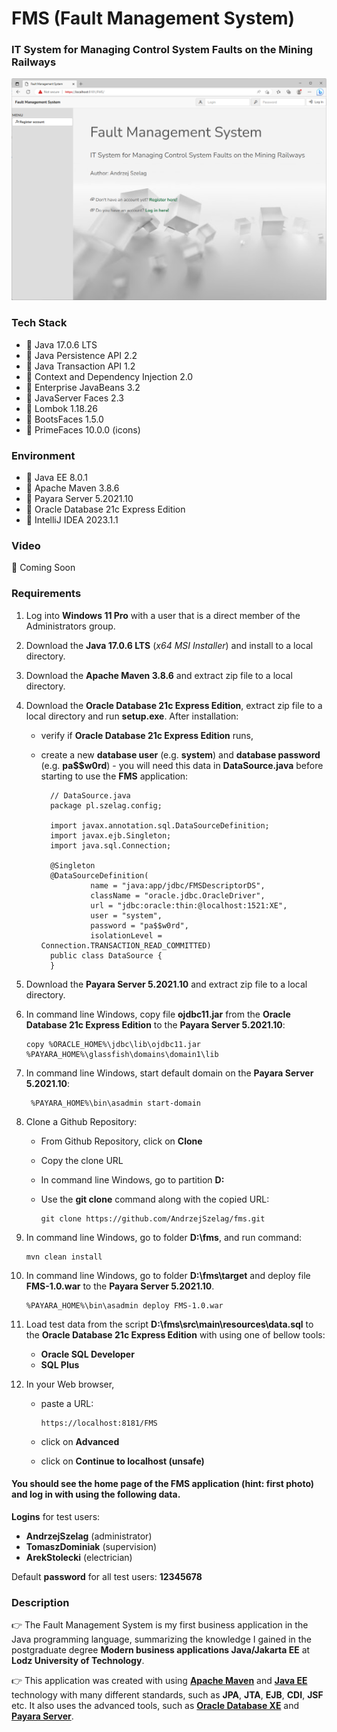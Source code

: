 # FMS (Fault Management System)
### IT System for Managing Control System Faults on the Mining Railways

![url3.java](url3.png "Fault Management System")

### Tech Stack
* 🔶 Java 17.0.6 LTS
* 🔶 Java Persistence API 2.2
* 🔶 Java Transaction API 1.2
* 🔶 Context and Dependency Injection 2.0
* 🔶 Enterprise JavaBeans 3.2
* 🔶 JavaServer Faces 2.3
* 🔶 Lombok 1.18.26
* 🔶 BootsFaces 1.5.0
* 🔶 PrimeFaces 10.0.0 (icons)


### Environment
* 🔶 Java EE 8.0.1
* 🔶 Apache Maven 3.8.6
* 🔶 Payara Server 5.2021.10
* 🔶 Oracle Database 21c Express Edition
* 🔶 IntelliJ IDEA 2023.1.1


### Video

🚀 Coming Soon


### Requirements

1. Log into __Windows 11 Pro__ with a user that is a direct member of the Administrators group.
2. Download the __Java 17.0.6 LTS__ (_x64 MSI Installer_) and install to a local directory.
3. Download the __Apache Maven 3.8.6__ and extract zip file to a local directory.
4. Download the __Oracle Database 21c Express Edition__, extract zip file to a local directory and run __setup.exe__. After installation:
    * verify if __Oracle Database 21c Express Edition__ runs,
    * create a new __database user__ (e.g. __system__) and __database password__ (e.g. __pa$$w0rd__) - you will need this data in __DataSource.java__ before starting to use the __FMS__ application:

   
            // DataSource.java 
            package pl.szelag.config;
    
            import javax.annotation.sql.DataSourceDefinition;
            import javax.ejb.Singleton;
            import java.sql.Connection;
    
            @Singleton
            @DataSourceDefinition(
                     name = "java:app/jdbc/FMSDescriptorDS",
                     className = "oracle.jdbc.OracleDriver",
                     url = "jdbc:oracle:thin:@localhost:1521:XE",
                     user = "system",
                     password = "pa$$w0rd",
                     isolationLevel = Connection.TRANSACTION_READ_COMMITTED)
            public class DataSource {
            }

6. Download the __Payara Server 5.2021.10__ and extract zip file to a local directory.
7. In command line Windows, copy file __ojdbc11.jar__ from the __Oracle Database 21c Express Edition__ to the __Payara Server 5.2021.10__:

       copy %ORACLE_HOME%\jdbc\lib\ojdbc11.jar %PAYARA_HOME%\glassfish\domains\domain1\lib

8. In command line Windows, start default domain on the __Payara Server 5.2021.10__:

        %PAYARA_HOME%\bin\asadmin start-domain

10. Clone a Github Repository:
    * From Github Repository, click on __Clone__
    * Copy the clone URL
    * In command line Windows, go to partition __D:__ 
    * Use the __git clone__ command along with the copied URL:


          git clone https://github.com/AndrzejSzelag/fms.git
        
    
11. In command line Windows, go to folder __D:\fms__, and run command: 

        mvn clean install
        
12. In command line Windows, go to folder __D:\fms\target__ and deploy file __FMS-1.0.war__ to the __Payara Server 5.2021.10__.

        %PAYARA_HOME%\bin\asadmin deploy FMS-1.0.war

13. Load test data from the script __D:\fms\src\main\resources\data.sql__ to the __Oracle Database 21c Express Edition__ with using one of bellow tools:
      * __Oracle SQL Developer__ 
      * __SQL Plus__

14. In your Web browser,
    * paste a URL:

          https://localhost:8181/FMS
            
    * click on __Advanced__
    * click on __Continue to localhost (unsafe)__


#### You should see the home page of the FMS application (hint: first photo) and log in with using the following data.

__Logins__ for test users: 
   * __AndrzejSzelag__ (administrator)
   * __TomaszDominiak__ (supervision)
   * __ArekStolecki__ (electrician)
 
 Default __password__ for all test users: __12345678__



### Description

👉 The Fault Management System is my first business application in the Java programming language, summarizing the knowledge I gained in the postgraduate degree __Modern business applications Java/Jakarta EE__ at __Lodz University of Technology__.

👉 This application was created with using [__Apache Maven__](https://maven.apache.org/) and [__Java EE__](https://www.oracle.com/java/technologies/java-ee-glance.html) technology with many different standards, such as __JPA__, __JTA__, __EJB__, __CDI__, __JSF__ etc. It also uses the advanced tools, such as [__Oracle Database XE__](https://www.oracle.com/pl/database/technologies/appdev/xe.html) and [__Payara Server__](https://www.payara.fish/downloads/payara-platform-community-edition/).
